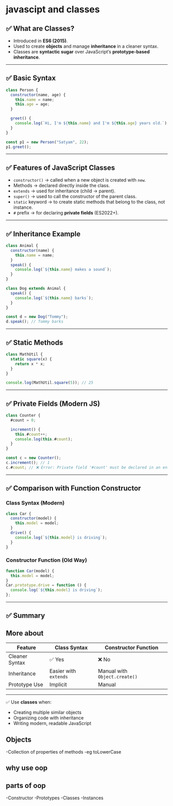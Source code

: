 # javascipt and classes

## ✅ What are Classes?
- Introduced in **ES6 (2015)**.
- Used to create **objects** and manage **inheritance** in a cleaner syntax.
- Classes are **syntactic sugar** over JavaScript’s **prototype-based inheritance**.

---

## ✅ Basic Syntax

```js
class Person {
  constructor(name, age) {
    this.name = name;
    this.age = age;
  }

  greet() {
    console.log(`Hi, I'm ${this.name} and I'm ${this.age} years old.`);
  }
}

const p1 = new Person("Satyam", 22);
p1.greet();
```

---

## ✅ Features of JavaScript Classes

- `constructor()` → called when a new object is created with `new`.
- Methods → declared directly inside the class.
- `extends` → used for inheritance (child → parent).
- `super()` → used to call the constructor of the parent class.
- `static` keyword → to create static methods that belong to the class, not instance.
- `#` prefix → for declaring **private fields** (ES2022+).

---

## ✅ Inheritance Example

```js
class Animal {
  constructor(name) {
    this.name = name;
  }
  speak() {
    console.log(`${this.name} makes a sound`);
  }
}

class Dog extends Animal {
  speak() {
    console.log(`${this.name} barks`);
  }
}

const d = new Dog("Tommy");
d.speak(); // Tommy barks
```

---

## ✅ Static Methods

```js
class MathUtil {
  static square(x) {
    return x * x;
  }
}

console.log(MathUtil.square(5)); // 25
```

---

## ✅ Private Fields (Modern JS)

```js
class Counter {
  #count = 0;

  increment() {
    this.#count++;
    console.log(this.#count);
  }
}

const c = new Counter();
c.increment(); // 1
c.#count; // ❌ Error: Private field '#count' must be declared in an enclosing class
```

---

## ✅ Comparison with Function Constructor

### Class Syntax (Modern)
```js
class Car {
  constructor(model) {
    this.model = model;
  }
  drive() {
    console.log(`${this.model} is driving`);
  }
}
```

### Constructor Function (Old Way)
```js
function Car(model) {
  this.model = model;
}
Car.prototype.drive = function () {
  console.log(`${this.model} is driving`);
};
```

---

## ✅ Summary

## More about
| Feature        | Class Syntax       | Constructor Function     |
|----------------|--------------------|---------------------------|
| Cleaner Syntax | ✅ Yes             | ❌ No                    |
| Inheritance    | Easier with `extends` | Manual with `Object.create()` |
| Prototype Use  | Implicit           | Manual                   |

---

✅ Use **classes** when:
- Creating multiple similar objects
- Organizing code with inheritance
- Writing modern, readable JavaScript




## Objects 
-Collection of properties of methods
-eg toLowerCase

## why use oop

## parts of oop
  -Constructor
  -Prototypes
  -Classes
  -Instances
  